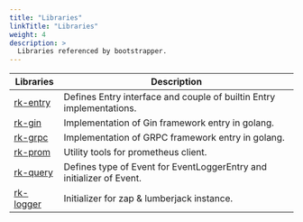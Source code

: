 ```yaml
---
title: "Libraries"
linkTitle: "Libraries"
weight: 4
description: >
  Libraries referenced by bootstrapper.
---
```


| Libraries | Description |
| ---- | ---- |
| [rk-entry](https://github.com/rookie-ninja/rk-entry) | Defines Entry interface and couple of builtin Entry implementations. |
| [rk-gin](https://github.com/rookie-ninja/rk-gin) | Implementation of Gin framework entry in golang. |
| [rk-grpc](https://github.com/rookie-ninja/rk-grpc) | Implementation of GRPC framework entry in golang. |
| [rk-prom](https://github.com/rookie-ninja/rk-prom) | Utility tools for prometheus client. |
| [rk-query](https://github.com/rookie-ninja/rk-query) | Defines type of Event for EventLoggerEntry and initializer of Event. |
| [rk-logger](https://github.com/rookie-ninja/rk-logger) | Initializer for zap & lumberjack instance. |